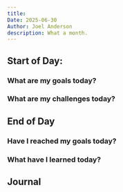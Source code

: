 ```yaml
---
title:
Date: 2025-06-30
Author: Joel Anderson
description: What a month.
---
```


## Start of Day:

### What are my goals today?

### What are my challenges today?

## End of Day

### Have I reached my goals today?

### What have I learned today?

## Journal
